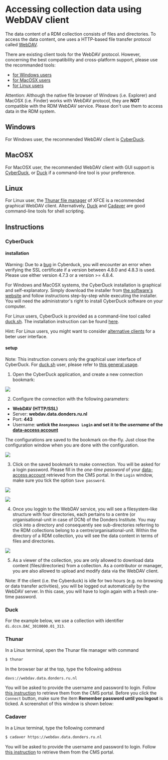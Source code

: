 # Accessing collection data using WebDAV client

The data content of a RDM collection consists of files and directories. To access the data content, one uses a HTTP-based file transfer protocol called [WebDAV](https://en.wikipedia.org/wiki/WebDAV).

There are existing client tools for the WebDAV protocol.  However, concerning the best compatibility and cross-platform support, please use the recommanded tools:

 - [for Windows users](#Windows)
 - [for MacOSX users](#MacOSX)
 - [for Linux users](#Linux)

Attention: Although the native file browser of Windows (i.e. Explorer) and MacOSX (i.e. Finder) works with WebDAV protocol, they are __NOT__ compatible with the RDM WebDAV service.  Please don't use them to access data in the RDM system.

## Windows

For Windows user, the recommended WebDAV client is [CyberDuck](#CyberDuck). 

## MacOSX

For MacOSX user, the recommended WebDAV client with GUI support is [CyberDuck](#CyberDuck), or [Duck](#Duck) if a command-line tool is your preference.

## Linux

For Linux user, the [Thunar file manager](#Thunar) of XFCE is a recommended graphical WebDAV client.  Alternatively, [Duck](#Duck) and [Cadaver](#Cadaver) are good command-line tools for shell scripting.

## Instructions

### CyberDuck

#### installation

Warning: Due to a [bug](https://trac.cyberduck.io/ticket/9358) in Cyberduck, you will encounter an error when verifying the SSL certificate if a version between 4.8.0 and 4.8.3 is used.  Please use either version 4.7.3 or a version >= 4.8.4.

For Windows and MacOSX systems, the CyberDuck installation is graphical and self-explanatory. Simply download the installer from [the software's website](https://cyberduck.io) and follow instructions step-by-step while executing the installer. You will need the administrator's right to install CyberDuck software on your computer.

For Linux users, CyberDuck is provided as a command-line tool called [duck.sh](https://duck.sh).  The installation instruction can be found [here](https://trac.cyberduck.io/wiki/help/en/howto/cli#Linux).

Hint: For Linux users, you might want to consider [alternative clients](#Alternative_clients) for a beter user interface.

#### setup

Note: This instruction convers only the graphical user interface of CyberDuck. For [duck.sh](https://duck.sh) user, please refer to [this general usage](https://trac.cyberduck.io/wiki/help/en/howto/cli#Usage).

1. Open the CyberDuck application, and create a new connection bookmark:

  ![](screenshots/cyberduck_new_bookmark.png)

2. Configure the connection with the following parameters:

  * __WebDAV (HTTP/SSL)__
  * Server: __webdav.data.donders.ru.nl__
  * Port: __443__
  * Username: __untick the `Anonymous Login` and set it to the _username_ of the [data-access account](data_access_account.md)__
  
  The configurations are saved to the bookmark on-the-fly.  Just close the configuration window when you are done with the configuration.

  ![](screenshots/cyberduck_webdav_config.png)

3. Click on the saved bookmark to make connection.  You will be asked for a login password.  Please fill in the _one-time password_ of your [data-access account](data_access_account.md) retrieved from the CMS portal. In the `Login` window, make sure you tick the option `Save password`.

  ![](screenshots/cyberduck_connect_via_bookmark.png)
  
  ![](screenshots/cyberduck_login_hotp.png)

4. Once you loggin to the WebDAV service, you will see a filesystem-like structure with four directories, each pertains to a centre (or organisational-unit in case of DCN) of the Donders Institute. You may click into a directory and consequently see sub-directories referring to the RDM collections belong to a centre/organisational-unit. Within the directory of a RDM collection, you will see the data content in terms of files and directories.

  ![](screenshots/cyberduck_file_browser.png)

5. As a viewer of the collection, you are only allowed to download data content (files/directories) from a collection.  As a contributor or manager, you are also allowed to upload and modify data via the WebDAV client. 

Note: If the client (i.e. the Cyberduck) is idle for two hours (e.g. no browsing or data transfer activities), you will be logged out automatically by the WebDAV server. In this case, you will have to login again with a fresh one-time password. 

### Duck

For the example below, we use a collection with identifier `di.dccn.DAC_3010000.01_313`.

### Thunar

In a Linux terminal, open the Thunar file manager with command

```bash
$ thunar
```

In the browser bar at the top, type the following address

```bash
davs://webdav.data.donders.ru.nl
```

You will be asked to provide the username and password to login.  Follow [this instruction](account.md) to retrieve them from the CMS portal.  Before you click the `Connect` button, make sure the item __Remember password until you logout__ is ticked.  A screenshot of this window is shown below:

### Cadaver

In a Linux terminal, type the following command

```bash
$ cadaver https://webdav.data.donders.ru.nl
```

You will be asked to provide the username and password to login.  Follow [this instruction](../account.md) to retrieve them from the CMS portal.
